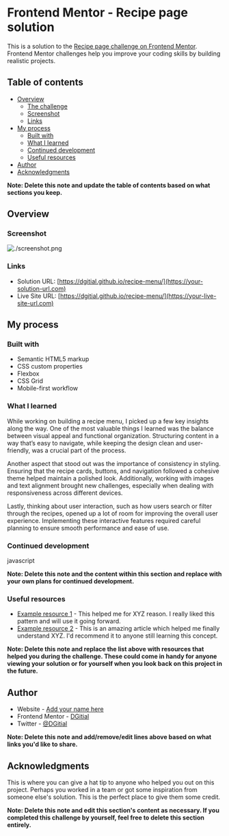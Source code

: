 # Frontend Mentor - Recipe page solution

This is a solution to the [Recipe page challenge on Frontend Mentor](https://www.frontendmentor.io/challenges/recipe-page-KiTsR8QQKm). Frontend Mentor challenges help you improve your coding skills by building realistic projects.

## Table of contents

- [Overview](#overview)
  - [The challenge](#the-challenge)
  - [Screenshot](#screenshot)
  - [Links](#links)
- [My process](#my-process)
  - [Built with](#built-with)
  - [What I learned](#what-i-learned)
  - [Continued development](#continued-development)
  - [Useful resources](#useful-resources)
- [Author](#author)
- [Acknowledgments](#acknowledgments)

**Note: Delete this note and update the table of contents based on what sections you keep.**

## Overview

### Screenshot

![./screenshot.png](./screenshot.jpg)

### Links

- Solution URL: [https://dgitial.github.io/recipe-menu/](https://your-solution-url.com)
- Live Site URL: [https://dgitial.github.io/recipe-menu/](https://your-live-site-url.com)

## My process

### Built with

- Semantic HTML5 markup
- CSS custom properties
- Flexbox
- CSS Grid
- Mobile-first workflow

### What I learned

While working on building a recipe menu, I picked up a few key insights along the way. One of the most valuable things I learned was the balance between visual appeal and functional organization. Structuring content in a way that’s easy to navigate, while keeping the design clean and user-friendly, was a crucial part of the process.

Another aspect that stood out was the importance of consistency in styling. Ensuring that the recipe cards, buttons, and navigation followed a cohesive theme helped maintain a polished look. Additionally, working with images and text alignment brought new challenges, especially when dealing with responsiveness across different devices.

Lastly, thinking about user interaction, such as how users search or filter through the recipes, opened up a lot of room for improving the overall user experience. Implementing these interactive features required careful planning to ensure smooth performance and ease of use.

### Continued development

javascript

**Note: Delete this note and the content within this section and replace with your own plans for continued development.**

### Useful resources

- [Example resource 1](https://www.example.com) - This helped me for XYZ reason. I really liked this pattern and will use it going forward.
- [Example resource 2](https://www.example.com) - This is an amazing article which helped me finally understand XYZ. I'd recommend it to anyone still learning this concept.

**Note: Delete this note and replace the list above with resources that helped you during the challenge. These could come in handy for anyone viewing your solution or for yourself when you look back on this project in the future.**

## Author

- Website - [Add your name here](https://www.your-site.com)
- Frontend Mentor - [DGitial](https://www.frontendmentor.io/profile/yourusername)
- Twitter - [@DGitial](https://www.twitter.com/yourusername)

**Note: Delete this note and add/remove/edit lines above based on what links you'd like to share.**

## Acknowledgments

This is where you can give a hat tip to anyone who helped you out on this project. Perhaps you worked in a team or got some inspiration from someone else's solution. This is the perfect place to give them some credit.

**Note: Delete this note and edit this section's content as necessary. If you completed this challenge by yourself, feel free to delete this section entirely.**
